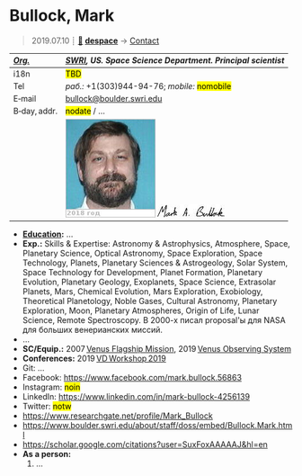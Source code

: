 # Bullock, Mark
> 2019.07.10 ┊ **[🚀](../index/index.md) [despace](index.md)** → [Contact](contact.md)

|*[Org.](contact.md)*|*[SWRI](zz_swri.md), US. Space Science Department. Principal scientist*|
|:--|:--|
|i18n| <mark>TBD</mark> |
|Tel|*раб.:* +1(303)944-94-76; *mobile:* <mark>nomobile</mark> |
|E‑mail| <bullock@boulder.swri.edu> |
|B‑day, addr.| <mark>nodate</mark> / … |
|| ![](f/contact/b/bullock_001_photo.jpg) [![](f/contact/b/bullock_001_sign_thumb.jpg)](f/contact/b/bullock_001_sign.png) |

   - **[Education](edu.md):** …
   - **Exp.:** Skills & Expertise: Astronomy & Astrophysics, Atmosphere, Space, Planetary Science, Optical Astronomy, Space Exploration, Space Technology, Planets, Planetary Sciences & Astrogeology, Solar System, Space Technology for Development, Planet Formation, Planetary Evolution, Planetary Geology, Exoplanets, Space Science, Extrasolar Planets, Mars, Chemical Evolution, Mars Exploration, Exobiology, Theoretical Planetology, Noble Gases, Cultural Astronomy, Planetary Exploration, Moon, Planetary Atmospheres, Origin of Life, Lunar Science, Remote Spectroscopy. В 2000-х писал proposal'ы для NASA для больших венерианских миссий.
   - …
   - **SC/Equip.:** 2007 [Venus Flagship Mission](venus_flagship_mission.md), 2019 [Venus Observing System](venus_observing_system.md)
   - **Conferences:** 2019 [VD Workshop 2019](vdws2019.md)
   - Git: …
   - Facebook: <https://www.facebook.com/mark.bullock.56863>
   - Instagram: <mark>noin</mark>
   - LinkedIn: <https://www.linkedin.com/in/mark-bullock-4256139>
   - Twitter: <mark>notw</mark>
   - <https://www.researchgate.net/profile/Mark_Bullock>
   - <https://www.boulder.swri.edu/about/staff/doss/embed/Bullock.Mark.html>
   - <https://scholar.google.com/citations?user=SuxFoxAAAAAJ&hl=en>
   - **As a person:**
      1. …
